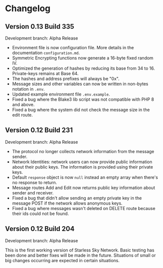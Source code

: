 # Changelog

## Version **0.13** Build **335**

Development branch: Alpha Release

- Environment file is now configuration file. More details in the documentation `configuration.md`.
- Symmetric Encrypting functions now generate a 16-byte fixed random IV.
- Optimized the generation of hashes by reducing its base from 34 to 16. Private-keys remains at Base 64.
- The hashes and address prefixes will always be "0x".
- Message sizes and other variables can now be written in non-bytes notation in `.env`.
- Updated example environment file `.env.example`.
- Fixed a bug where the Blake3 lib script was not compatible with PHP 8 and above.
- Fixed a bug where the system did not check the message size in the edit route.

## Version **0.12** Build **231**

Development branch: Alpha Release

- The protocol no longer collects network information from the message sender.
- Network Identities: network users can now provide public information about their public keys. The information is provided using their private keys.
- Default `response` object is now `null` instead an empty array when there's no response to return.
- Message routes Add and Edit now returns public key information about sender and receiver.
- Fixed a bug that didn't allow sending an empty private key in the message POST if the network allows anonymous keys.
- Fixed a bug where messages wasn't deleted on DELETE route because their ids could not be found.

## Version **0.12** Build **204**

Development branch: Alpha Release

This is the first working version of Starless Sky Network. Basic testing has been done and better fixes will be made in the future. Situations of small or big changes occurring are expected in certain situations.